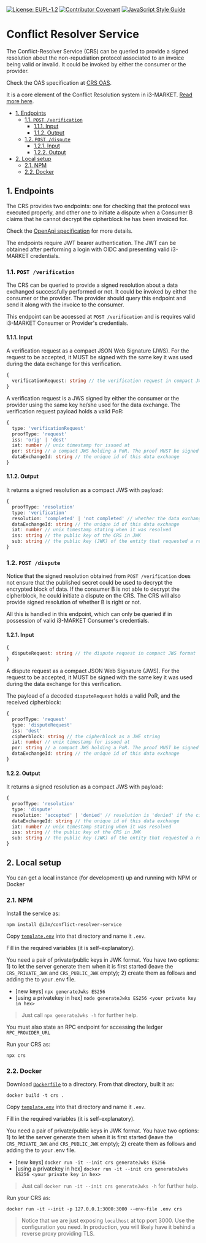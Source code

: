 [![License: EUPL-1.2](https://img.shields.io/badge/license-EUPL--1.2-green.svg)](LICENSE)
[![Contributor Covenant](https://img.shields.io/badge/Contributor%20Covenant-2.1-4baaaa.svg)](CODE_OF_CONDUCT.md)
[![JavaScript Style Guide](https://img.shields.io/badge/code_style-standard-brightgreen.svg)](https://standardjs.com)

# Conflict Resolver Service

The Conflict-Resolver Service (CRS) can be queried to provide a signed resolution about the non-repudiation protocol associated to an invoice being valid or invalid. It could be invoked by either the consumer or the provider.

Check the OAS specification at [CRS OAS](https://github.com/i3-Market-V2-Public-Repository/SP3-SCGBSSW-CR-ConflictResolverService/blob/public/spec/openapi.yaml).

It is a core element of the Conflict Resolution system in i3-MARKET. [Read more here](https://github.com/i3-Market-V2-Public-Repository/SP3-SCGBSSW-CR-Documentation#conflict-resolution--non-repudiation-protocol).

- [1. Endpoints](#1-endpoints)
  - [1.1. ```POST /verification```](#11-post-verification)
    - [1.1.1. Input](#111-input)
    - [1.1.2. Output](#112-output)
  - [1.2. ```POST /dispute```](#12-post-dispute)
    - [1.2.1. Input](#121-input)
    - [1.2.2. Output](#122-output)
- [2. Local setup](#2-local-setup)
  - [2.1. NPM](#21-npm)
  - [2.2. Docker](#22-docker)

## 1. Endpoints

The CRS provides two endpoints: one for checking that the protocol was executed properly, and other one to initiate a dispute when a Consumer B claims that he cannot decrypt the cipherblock he has been invoiced for.

Check the [OpenApi specification](https://github.com/i3-Market-V2-Public-Repository/SP3-SCGBSSW-CR-ConflictResolverService/blob/public/spec/openapi.yaml) for more details.

The endpoints require JWT bearer authentication. The JWT can be obtained after performing a login with OIDC and presenting valid i3-MARKET credentials.

### 1.1. ```POST /verification```

The CRS can be queried to provide a signed resolution about a data exchanged successfully performed or not. It could be invoked by either the consumer or the provider. The provider should query this endpoint and send it along with the invoice to the consumer.

This endpoint can be accessed at `POST /verification` and is requires valid i3-MARKET Consumer or Provider's credentials.

#### 1.1.1. Input

A verification request as a compact JSON Web Signature (JWS). For the request to be accepted, it MUST be signed with the same key it was used during the data exchange for this verification.

```typescript
{
  verificationRequest: string // the verification request in compact JWS format
}
```

A verification request is a JWS signed by either the consumer or the provider using the same key he/she used for the data exchange. The verification request payload holds a valid PoR:

```typescript
{
  type: 'verificationRequest'
  proofType: 'request'
  iss: 'orig' | 'dest'
  iat: number // unix timestamp for issued at
  por: string // a compact JWS holding a PoR. The proof MUST be signed with the same key as either 'orig' or 'dest' of the payload proof.
  dataExchangeId: string // the unique id of this data exchange
}
```

#### 1.1.2. Output

It returns a signed resolution as a compact JWS with payload:

```typescript
{
  proofType: 'resolution'
  type: 'verification'
  resolution: 'completed' | 'not completed' // whether the data exchange has been verified to be complete
  dataExchangeId: string // the unique id of this data exchange
  iat: number // unix timestamp stating when it was resolved
  iss: string // the public key of the CRS in JWK
  sub: string // the public key (JWK) of the entity that requested a resolution
}
```

### 1.2. ```POST /dispute```

Notice that the signed resolution obtained from `POST /verification` does not ensure that the published secret could be used to decrypt the encrypted block of data. If the consumer B is not able to decrypt the cipherblock, he could initiate a dispute on the CRS. The CRS will also provide signed resolution of whether B is right or not.

All this is handled in this endpoint, which can only be queried if in possession of valid i3-MARKET Consumer's credentials.

#### 1.2.1. Input

```typescript
{
  disputeRequest: string // the dispute request in compact JWS format
}
```

A dispute request as a compact JSON Web Signature (JWS). For the request to be accepted, it MUST be signed with the same key it was used during the data exchange for this verification.

The payload of a decoded `disputeRequest` holds a valid PoR, and the received cipherblock:

```typescript
{
  proofType: 'request'
  type: 'disputeRequest'
  iss: 'dest'
  cipherblock: string // the cipherblock as a JWE string
  iat: number // unix timestamp for issued at
  por: string // a compact JWS holding a PoR. The proof MUST be signed with the same key as either 'orig' or 'dest' of the payload proof.
  dataExchangeId: string // the unique id of this data exchange
}
```

#### 1.2.2. Output

It returns a signed resolution as a compact JWS with payload:

```typescript
{
  proofType: 'resolution'
  type: 'dispute'
  resolution: 'accepted' | 'denied' // resolution is 'denied' if the cipherblock can be properly decrypted; otherwise is 'accepted'
  dataExchangeId: string // the unique id of this data exchange
  iat: number // unix timestamp stating when it was resolved
  iss: string // the public key of the CRS in JWK
  sub: string // the public key (JWK) of the entity that requested a resolution
}
```

## 2. Local setup

You can get a local instance (for development) up and running with NPM or Docker

### 2.1. NPM

Install the service as:

```console
npm install @i3m/conflict-resolver-service
```

Copy [`template.env`](./template.env) into that directory and name it `.env`.

Fill in the required variables (it is self-explanatory).

You need a pair of private/public keys in JWK format. You have two options: 1) to let the server generate them when it is first started (leave the `CRS_PRIVATE_JWK` and `CRS_PUBLIC_JWK` empty); 2) create them as follows and adding the to your .env file.

- [new keys] `npx generateJwks ES256`
- [using a privatekey in hex] `node generateJwks ES256 <your private key in hex>`

> Just call `npx generateJwks -h` for further help.

You must also state an RPC endpoint for accessing the ledger `RPC_PROVIDER_URL`

Run your CRS as:

```console
npx crs
```

### 2.2. Docker

Download [`Dockerfile`](./Dockerfile) to a directory. From that directory, built it as:

```console
docker build -t crs . 
```

Copy [`template.env`](./template.env) into that directory and name it `.env`.

Fill in the required variables (it is self-explanatory).

You need a pair of private/public keys in JWK format. You have two options: 1) to let the server generate them when it is first started (leave the `CRS_PRIVATE_JWK` and `CRS_PUBLIC_JWK` empty); 2) create them as follows and adding the to your .env file.

- [new keys] `docker run -it --init crs generateJwks ES256`
- [using a privatekey in hex] `docker run -it --init crs generateJwks ES256 <your private key in hex>`

> Just call `docker run -it --init crs generateJwks -h` for further help.

Run your CRS as:

```console
docker run -it --init -p 127.0.0.1:3000:3000 --env-file .env crs
```

> Notice that we are just exposing `localhost` at tcp port 3000. Use the configuration you need. In production, you will likely have it behind a reverse proxy providing TLS.
